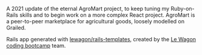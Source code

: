 A 2021 update of the eternal AgroMart project, to keep tuning my Ruby-on-Rails skills and to begin work on a more complex React project. AgroMart is a peer-to-peer marketplace for agricultural goods, loosely modelled on Grailed.  

Rails app generated with [lewagon/rails-templates](https://github.com/lewagon/rails-templates), created by the [Le Wagon coding bootcamp](https://www.lewagon.com) team.
